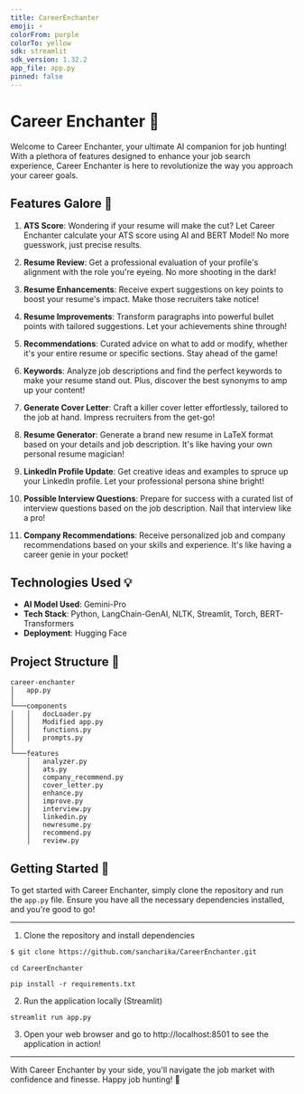 ```yaml
---
title: CareerEnchanter
emoji: ⚡
colorFrom: purple
colorTo: yellow
sdk: streamlit
sdk_version: 1.32.2
app_file: app.py
pinned: false
---
```


# Career Enchanter 🚀

Welcome to Career Enchanter, your ultimate AI companion for job hunting! With a plethora of features designed to enhance your job search experience, Career Enchanter is here to revolutionize the way you approach your career goals. 

## Features Galore 🎉

1. **ATS Score**: Wondering if your resume will make the cut? Let Career Enchanter calculate your ATS score using AI and BERT Model! No more guesswork, just precise results.

2. **Resume Review**: Get a professional evaluation of your profile's alignment with the role you're eyeing. No more shooting in the dark!

3. **Resume Enhancements**: Receive expert suggestions on key points to boost your resume's impact. Make those recruiters take notice!

4. **Resume Improvements**: Transform paragraphs into powerful bullet points with tailored suggestions. Let your achievements shine through!

5. **Recommendations**: Curated advice on what to add or modify, whether it's your entire resume or specific sections. Stay ahead of the game!

6. **Keywords**: Analyze job descriptions and find the perfect keywords to make your resume stand out. Plus, discover the best synonyms to amp up your content!

7. **Generate Cover Letter**: Craft a killer cover letter effortlessly, tailored to the job at hand. Impress recruiters from the get-go!

8. **Resume Generator**: Generate a brand new resume in LaTeX format based on your details and job description. It's like having your own personal resume magician!

9. **LinkedIn Profile Update**: Get creative ideas and examples to spruce up your LinkedIn profile. Let your professional persona shine bright!

10. **Possible Interview Questions**: Prepare for success with a curated list of interview questions based on the job description. Nail that interview like a pro!

11. **Company Recommendations**: Receive personalized job and company recommendations based on your skills and experience. It's like having a career genie in your pocket!

## Technologies Used 💡

- **AI Model Used**: Gemini-Pro
- **Tech Stack**: Python, LangChain-GenAI, NLTK, Streamlit, Torch, BERT-Transformers
- **Deployment**: Hugging Face

## Project Structure 🌟

```
career-enchanter
│   app.py
│
└───components
│   │   docLoader.py
│   │   Modified app.py
│   │   functions.py
│   │   prompts.py
│   
└───features
    │   analyzer.py
    │   ats.py
    │   company_recommend.py
    │   cover_letter.py
    │   enhance.py
    │   improve.py
    │   interview.py
    │   linkedin.py
    │   newresume.py
    │   recommend.py
    │   review.py
```

## Getting Started 🚀

To get started with Career Enchanter, simply clone the repository and run the `app.py` file. Ensure you have all the necessary dependencies installed, and you're good to go!

---
1. Clone the repository and install dependencies
```bash
$ git clone https://github.com/sancharika/CareerEnchanter.git
```
```
cd CareerEnchanter
```
```
pip install -r requirements.txt
```
2. Run the application locally (Streamlit)
```
streamlit run app.py
```
3. Open your web browser and go to http://localhost:8501 to see the application in action!

---

With Career Enchanter by your side, you'll navigate the job market with confidence and finesse. Happy job hunting! 🌟
